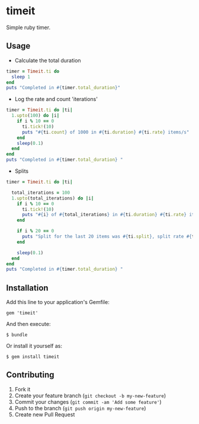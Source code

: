 # timeit

Simple ruby timer.

## Usage

* Calculate the total duration
```ruby
timer = Timeit.ti do
  sleep 1
end
puts "Completed in #{timer.total_duration}"
```


* Log the rate and count 'iterations'
```ruby
timer = Timeit.ti do |ti|
  1.upto(100) do |i|
    if i % 10 == 0
      ti.tick!(10)
      puts "#{ti.count} of 1000 in #{ti.duration} #{ti.rate} items/s" 
    end
    sleep(0.1)
  end
end
puts "Completed in #{timer.total_duration} "
```

* Splits

```ruby
timer = Timeit.ti do |ti|

  total_iterations = 100
  1.upto(total_iterations) do |i|
    if i % 10 == 0
      ti.tick!(10)
      puts "#{i} of #{total_iterations} in #{ti.duration} #{ti.rate} item/s" 
    end

    if i % 20 == 0
      puts "Split for the last 20 items was #{ti.split}, split rate #{ti.split_rate} items/s"
    end

    sleep(0.1)
  end
end
puts "Completed in #{timer.total_duration} "
```

## Installation

Add this line to your application's Gemfile:

    gem 'timeit'

And then execute:

    $ bundle

Or install it yourself as:

    $ gem install timeit


## Contributing

1. Fork it
2. Create your feature branch (`git checkout -b my-new-feature`)
3. Commit your changes (`git commit -am 'Add some feature'`)
4. Push to the branch (`git push origin my-new-feature`)
5. Create new Pull Request
